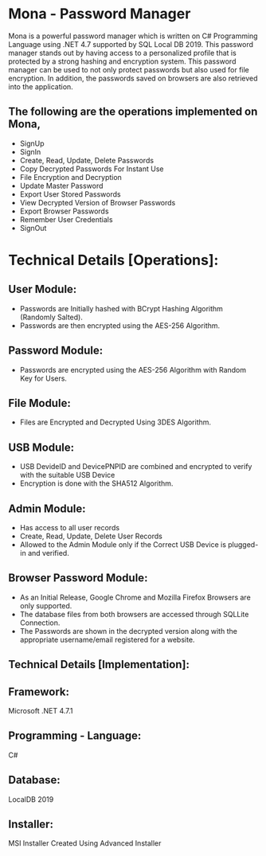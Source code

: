 # Mona - Password Manager
Mona is a powerful password manager which is written on C# Programming Language using .NET 4.7 supported by SQL Local DB 2019. This password manager stands out by having access to a personalized profile that is protected by a strong hashing and encryption system. This password manager can be used to not only protect passwords but also used for file encryption. In addition, the passwords saved on browsers are also retrieved into the application.

## The following are the operations implemented on Mona,
- SignUp
- SignIn
- Create, Read, Update, Delete Passwords
- Copy Decrypted Passwords For Instant Use
- File Encryption and Decryption
- Update Master Password
- Export User Stored Passwords
- View Decrypted Version of Browser Passwords
- Export Browser Passwords
- Remember User Credentials
- SignOut

# Technical Details [Operations]:

## User Module:

- Passwords are Initially hashed with BCrypt Hashing Algorithm (Randomly Salted).
- Passwords are then encrypted using the AES-256 Algorithm.
## Password Module:

- Passwords are encrypted using the AES-256 Algorithm with Random Key for Users.

## File Module:

- Files are Encrypted and Decrypted Using 3DES Algorithm.

## USB Module:

- USB DevideID and DevicePNPID are combined and encrypted to verify with the suitable USB Device
- Encryption is done with the SHA512 Algorithm.

## Admin Module:

- Has access to all user records
- Create, Read, Update, Delete User Records
- Allowed to the Admin Module only if the Correct USB Device is plugged-in and verified.

## Browser Password Module:

- As an Initial Release, Google Chrome and Mozilla Firefox Browsers are only supported.
- The database files from both browsers are accessed through SQLLite Connection.
- The Passwords are shown in the decrypted version along with the appropriate username/email registered for a website.

## Technical Details [Implementation]:

## Framework:
Microsoft .NET 4.7.1

## Programming - Language:
C#

## Database:
LocalDB 2019

## Installer:
MSI Installer Created Using Advanced Installer

